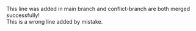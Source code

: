 This line was added in main branch and conflict-branch are both merged successfully!   
This is a wrong line added by mistake.
